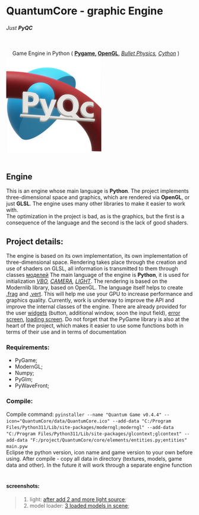 
# QuantumCore - graphic Engine
###### _Just **PyQC**_
\
ㅤ
Game Engine in Python ( **[Pygame](https://pypi.org/project/pygame/), [OpenGL](https://www.opengl.org/)**, _[Bullet Physics](https://pybullet.org/wordpress/), [Cython](https://cython.org/)_ ) \
<img alt="main image" height="256" src="QuantumCore\data\QuantumCore.png" width="256"/>
\
ㅤ
## Engine
This is an engine whose main language is **Python**. The project implements three-dimensional space and graphics, which are
rendered via  **OpenGL**, or just **GLSL**. The engine uses many other libraries to make it easier to work with.\
The optimization in the project is bad, as is the graphics, but the first is a consequence of the language and the second
is the lack of good shaders.

## Project details:
The engine is based on its own implementation, its own implementation of three-dimensional space. Rendering takes place through
the creation and use of shaders on GLSL, all information is transmitted to them through classes [моделей](QuantumCore/model.py)
The main language of the engine is **Python**, it is used for initialization _[VBO](QuantumCore/graphic/vbo.py),
[CAMERA](QuantumCore/graphic/camera.py), [LIGHT](QuantumCore/graphic/light.py)_. The rendering is based on the Modernlib
library, based on OpenGL. The language itself helps to create [.frag](QuantumCore/data/shaders/automaton/unilight.frag) and
[.vert](QuantumCore/data/shaders/automaton/unilight.vert). This will help me use your GPU to increase performance and graphics
quality. Currently, work is underway to improve the API and improve the internal classes of the engine. There are already
provided for the user [widgets](QuantumCore/widgets.py) (button, additional window, soon the input field),
[error screen](QuantumCore/messages/err_screen.py), [loading screen](QuantumCore/messages/loading_screen.py).  Do not forget
that the PyGame library is also at the heart of the project, which makes it easier to use some functions both in terms of
their use and in terms of documentation

### Requirements:
  * PyGame;
  * ModernGL;
  * Numpy;
  * PyGlm;
  * PyWaveFront;

### Compile:
Compile command: `pyinstaller --name "Quantum Game v0.4.4" --icon="QuantumCore/data/QuantumCore.ico" --add-data "C:/Program Files/Python311/Lib/site-packages/moderngl;moderngl" --add-data "C:/Program Files/Python311/Lib/site-packages/glcontext;glcontext" --add-data "F:/project/QuantumCore/core/elements/entities.py;entities" main.pyw`\
Eclipse the python version, icon name and game version to your own before using. After compile - copy all data in directory
(textures, models, game data and other). In the future it will work through a separate engine function
ㅤ
#### screenshots:
> 1. light: [after add 2 and more light source](QuantumCore/data/Screenshots/intermediateV1.png);
> 2. model loader: [3 loaded models in scene](QuantumCore/data/Screenshots/model_loader.png);
